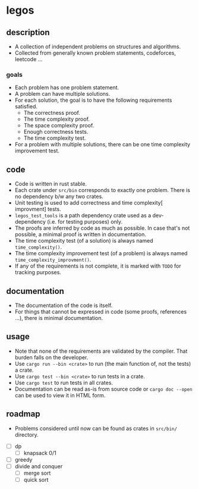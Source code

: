 # legos

## description
- A collection of independent problems on structures and algorithms.
- Collected from generally known problem statements, codeforces, leetcode ...

### goals
- Each problem has one problem statement.
- A problem can have multiple solutions.
- For each solution, the goal is to have the following requirements satisfied.
    - The correctness proof.
    - The time complexity proof.
    - The space complexity proof.
    - Enough correctness tests.
    - The time complexity test.
- For a problem with multiple solutions, there can be one time complexity improvement test.

## code
- Code is written in rust stable.
- Each crate under `src/bin` corresponds to exactly one problem. There is no dependency b/w any two crates.
- Unit testing is used to add correctness and time complexity[ improvment] tests.
- `legos_test_tools` is a path dependency crate used as a dev-dependency (i.e. for testing purposes) only.
- The proofs are inferred by code as much as possible. In case that's not possible, a minimal proof is written in documentation.
- The time complexity test (of a solution) is always named `time_complexity()`.
- The time complexity improvement test (of a problem) is always named `time_complexity_improvment()`.
- If any of the requirements is not complete, it is marked with `TODO` for tracking purposes.

## documentation
- The documentation of the code is itself.
- For things that cannot be expressed in code (some proofs, references ...), there is minimal documentation.

## usage
- Note that none of the requirements are validated by the compiler. That burden falls on the developer.
- Use `cargo run --bin <crate>` to run (the main function of, not the tests) a crate.
- Use `cargo test --bin <crate>` to run tests in a crate.
- Use `cargo test` to run tests in all crates.
- Documentation can be read as-is from source code or `cargo doc --open` can be used to view it in HTML form.

## roadmap
- Problems considered until now can be found as crates in `src/bin/` directory.
- [ ] dp
    - [ ] knapsack 0/1
- [ ] greedy
- [ ] divide and conquer
    - [ ] merge sort
    - [ ] quick sort
